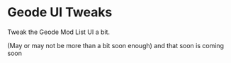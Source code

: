 # Geode UI Tweaks

Tweak the Geode Mod List UI a bit.

(May or may not be more than a bit soon enough)
and that soon is coming soon